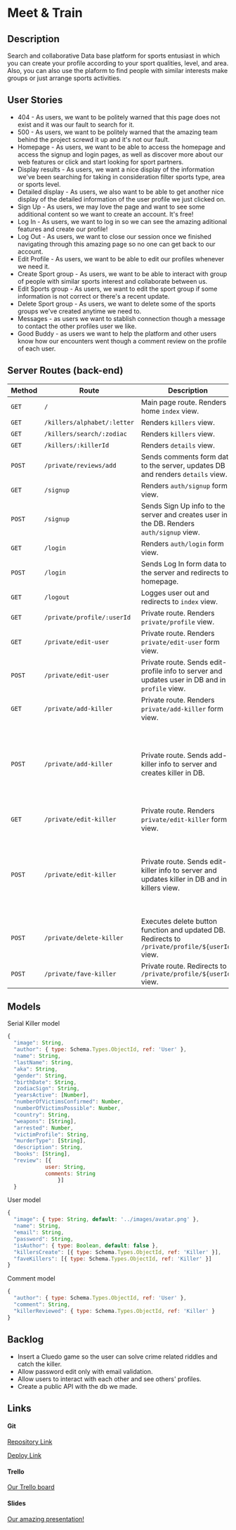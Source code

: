 # Meet & Train

## Description
Search and collaborative Data base platform for sports entusiast in which you can create your profile according to your sport qualities, level, and area. Also, you can also use the plaform to find people with similar interests make groups or just arrange sports activities.

## User Stories
- 404 - As users, we want to be politely warned that this page does not exist and it was our fault to search for it.
- 500 - As users, we want to be politely warned that the amazing team behind the project screwd it up and it's not our fault.​
- Homepage - As users, we want to be able to access the homepage and access the signup and login pages, as well as discover more about our web features or click and start looking for sport partners.
- Display results - As users, we want a nice display of the information we've been searching for taking in consideration filter sports type, area or sports level.
- Detailed display - As users, we also want to be able to get another nice display of the detailed information of the user profile we just clicked on.
- Sign Up - As users, we may love the page and want to see some additional content so we want to create an account. It's free!
- Log In - As users, we want to log in so we can see the amazing aditional features and create our profile!
- Log Out - As users, we want to close our session once we finished navigating through this amazing page so no one can get back to our account.
- Edit Profile - As users, we want to be able to edit our profiles whenever we need it.
- Create Sport group - As users, we want to be able to interact with group of people with similar sports interest and collaborate between us.
- Edit Sports group - As users, we want to edit the sport group if some information is not correct or there's a recent update.
- Delete Sport group - As users, we want to delete some of the sports groups we've created anytime we need to.
- Messages -  as users we want to stablish connection though a message to contact the other profiles user we like.
- Good Buddy -  as users we want to help the platform and other users know how our encounters went though a comment review on the profile of each user.



## Server Routes (back-end)

| **Method** | **Route**                   | **Description**                                              | **Request - Body**                                           |
| ---------- | --------------------------- | ------------------------------------------------------------ | ------------------------------------------------------------ |
| `GET`      | `/`                         | Main page route. Renders home `index` view.                  |                                                              |
| `GET`      | `/killers/alphabet/:letter` | Renders `killers` view.                                      |                                                              |
| `GET`      | `/killers/search/:zodiac`   | Renders `killers` view.                                      |                                                              |
| `GET`      | `/killers/:killerId`        | Renders `details` view.                                      |                                                              |
| `POST`     | `/private/reviews/add`      | Sends comments form data to the server, updates DB and renders `details` view. | {author, comment}                                            |
| `GET`      | `/signup`                   | Renders `auth/signup` form view.                             |                                                              |
| `POST`     | `/signup`                   | Sends Sign Up info to the server and creates user in the DB. Renders `auth/signup` view. | {name, email, password}                                      |
| `GET`      | `/login`                    | Renders `auth/login` form view.                              |                                                              |
| `POST`     | `/login`                    | Sends Log In form data to the server and redirects to homepage. | {email, password}                                            |
| `GET`      | `/logout`                   | Logges user out and redirects to `index` view.               |                                                              |
| `GET`      | `/private/profile/:userId`  | Private route. Renders `private/profile` view.               |                                                              |
| `GET`      | `/private/edit-user`        | Private route. Renders `private/edit-user` form view.        |                                                              |
| `POST`     | `/private/edit-user`        | Private route. Sends edit-profile info to server and updates user in DB and in `profile` view. | {[imageUrl], name, email, password}                          |
| `GET`      | `/private/add-killer`       | Private route. Renders `private/add-killer` form view.       |                                                              |
| `POST`     | `/private/add-killer`       | Private route. Sends add-killer info to server and creates killer in DB. | {[imageUrl], author, name, lastName, aka, gender, birthDate, zodiacSign, yearsActive, numberOfVictimsConfirmed, numberOfVictimsPossible, country, weapons, arrested, victimProfile, murderType, description, books} |
| `GET`      | `/private/edit-killer`      | Private route. Renders `private/edit-killer` form view.      |                                                              |
| `POST`     | `/private/edit-killer`      | Private route. Sends edit-killer info to server and updates killer in DB and in killers view. | {[imageUrl], author, name, lastName, aka, gender, birthDate, zodiacSign, yearsActive, numberOfVictimsConfirmed, numberOfVictimsPossible, country, weapons, arrested, victimProfile, murderType, description, books} |
| `POST`     | `/private/delete-killer`    | Executes delete button function and updated DB. Redirects to `/private/profile/${userId}` view. |                                                              |
| `POST`     | `/private/fave-killer`      | Private route. Redirects to `/private/profile/${userId}` view. |                                                              |



## Models

Serial Killer model

```javascript
{
  "image": String,
  "author": { type: Schema.Types.ObjectId, ref: 'User' },
  "name": String,
  "lastName": String,
  "aka": String,
  "gender": String,
  "birthDate": String,
  "zodiacSign": String,
  "yearsActive": [Number],
  "numberOfVictimsConfirmed": Number,
  "numberOfVictimsPossible": Number,
  "country": String,
  "weapons": [String],
  "arrested": Number,
  "victimProfile": String,
  "murderType": [String],
  "description": String,
  "books": [String],
  "review": [{
            user: String,
            comments: String
        		}]
  }
```



User model

```javascript
{
  "image": { type: String, default: '../images/avatar.png' },
  "name": String,
  "email": String,
  "password": String,
  "isAuthor": { type: Boolean, default: false },
  "killersCreate": [{ type: Schema.Types.ObjectId, ref: 'Killer' }],
  "faveKillers": [{ type: Schema.Types.ObjectId, ref: 'Killer' }]
}
```



Comment model

```javascript
{
  "author": { type: Schema.Types.ObjectId, ref: 'User' },
  "comment": String,
  "killerReviewed": { type: Schema.Types.ObjectId, ref: 'Killer' }
}
```



## Backlog

- Insert a Cluedo game so the user can solve crime related riddles and catch the killer.
- Allow password edit only with email validation.
- Allow users to interact with each other and see others' profiles.
- Create a public API with the db we made.



## Links

#### Git

[Repository Link](https://github.com/MartaJank/why-so-serial-m2-project)

[Deploy Link](https://why-so-serial.herokuapp.com/)



#### Trello

[Our Trello board](https://trello.com/b/TlfJc7Ud/why-so-serial)



#### Slides

[Our amazing presentation!](https://docs.google.com/presentation/d/1ttOryOclzhJ0yiJgGZhi4_01DrFzLpvSLqSiYrLTAB0/edit?usp=sharing) 
